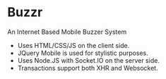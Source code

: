 Buzzr
=======
An Internet Based Mobile Buzzer System

- Uses HTML/CSS/JS on the client side.
- JQuery Mobile is used for stylistic purposes.
- Uses Node.JS with Socket.IO on the server side.
- Transactions support both XHR and Websocket.